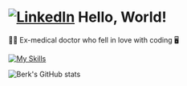 # [![LinkedIn](https://img.shields.io/badge/linkedin-%230077B5.svg?style=for-the-badge&logo=linkedin&logoColor=white)](https://www.linkedin.com/in/berktoy/)   Hello, World!

:health_worker: Ex-medical doctor who fell in love with coding :desktop_computer:

[![My Skills](https://skillicons.dev/icons?i=rust,go,htmx,tailwind,react,django,flask,express)](https://skillicons.dev)

![Berk's GitHub stats](https://github-readme-stats.vercel.app/api?username=mdtoy-dev&show_icons=true&bg_color=00000000)
